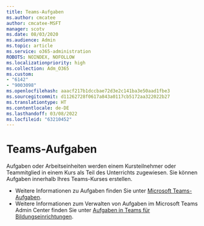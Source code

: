 ```yaml
---
title: Teams-Aufgaben
ms.author: cmcatee
author: cmcatee-MSFT
manager: scotv
ms.date: 08/03/2020
ms.audience: Admin
ms.topic: article
ms.service: o365-administration
ROBOTS: NOINDEX, NOFOLLOW
ms.localizationpriority: high
ms.collection: Adm_O365
ms.custom:
- "6142"
- "9003098"
ms.openlocfilehash: aaacf217b1dccbae72d3e2c141ba3e50aad1fbe3
ms.sourcegitcommit: d11262728f0617a843a0117cb5172aa322022b27
ms.translationtype: HT
ms.contentlocale: de-DE
ms.lasthandoff: 03/08/2022
ms.locfileid: "63210452"
---
```

# <a name="teams-assignments"></a>Teams-Aufgaben

Aufgaben oder Arbeitseinheiten werden einem Kursteilnehmer oder Teammitglied in einem Kurs als Teil des Unterrichts zugewiesen. Sie können Aufgaben innerhalb Ihres Teams-Kurses erstellen.

- Weitere Informationen zu Aufgaben finden Sie unter [Microsoft Teams-Aufgaben](https://support.microsoft.com/office/microsoft-teams-5aa4431a-8a3c-4aa5-87a6-b6401abea114#ID0EAABAAA=Assignments).
- Weitere Informationen zum Verwalten von Aufgaben im Microsoft Teams Admin Center finden Sie unter [Aufgaben in Teams für Bildungseinrichtungen](https://docs.microsoft.com/microsoftteams/expand-teams-across-your-org/assignments-in-teams).